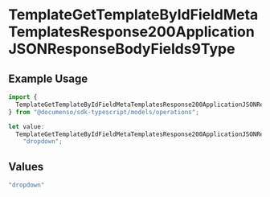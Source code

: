 # TemplateGetTemplateByIdFieldMetaTemplatesResponse200ApplicationJSONResponseBodyFields9Type

## Example Usage

```typescript
import {
  TemplateGetTemplateByIdFieldMetaTemplatesResponse200ApplicationJSONResponseBodyFields9Type,
} from "@documenso/sdk-typescript/models/operations";

let value:
  TemplateGetTemplateByIdFieldMetaTemplatesResponse200ApplicationJSONResponseBodyFields9Type =
    "dropdown";
```

## Values

```typescript
"dropdown"
```